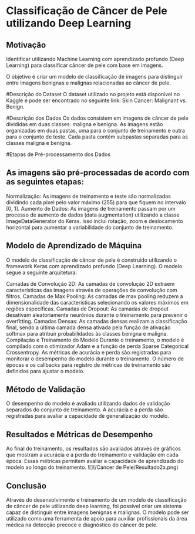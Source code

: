 # Classificação de Câncer de Pele utilizando Deep Learning
## Motivação
Identificar utilizando Machine Learning com aprendizado profundo (Deep Learning) para classificar câncer de pele com base em imagens.

O objetivo é criar um modelo de classificação de imagens para distinguir entre imagens benignas e malignas relacionadas ao câncer de pele.

#Descrição do Dataset
O dataset utilizado no projeto está disponível no Kaggle e pode ser encontrado no seguinte link: Skin Cancer: Malignant vs. Benign.

#Descrição dos Dados
Os dados consistem em imagens de câncer de pele divididas em duas classes: maligna e benigna. As imagens estão organizadas em duas pastas, uma para o conjunto de treinamento e outra para o conjunto de teste. Cada pasta contém subpastas separadas para as classes maligna e benigna.

#Etapas de Pré-processamento dos Dados
## As imagens são pré-processadas de acordo com as seguintes etapas:

Normalização: As imagens de treinamento e teste são normalizadas dividindo cada pixel pelo valor máximo (255) para que fiquem no intervalo [0, 1].
Aumento de Dados: As imagens de treinamento passam por um processo de aumento de dados (data augmentation) utilizando a classe ImageDataGenerator do Keras. Isso inclui rotação, zoom e deslocamento horizontal para aumentar a variabilidade do conjunto de treinamento.

## Modelo de Aprendizado de Máquina
O modelo de classificação de câncer de pele é construído utilizando o framework Keras com aprendizado profundo (Deep Learning). O modelo segue a seguinte arquitetura:

Camadas de Convolução 2D: As camadas de convolução 2D extraem características das imagens através de operações de convolução com filtros.
Camadas de Max Pooling: As camadas de max pooling reduzem a dimensionalidade das características selecionando os valores máximos em regiões específicas.
Camadas de Dropout: As camadas de dropout desativam aleatoriamente neurônios durante o treinamento para prevenir o overfitting.
Camadas Densas: As camadas densas realizam a classificação final, sendo a última camada densa ativada pela função de ativação softmax para atribuir probabilidades às classes benigna e maligna.
Compilação e Treinamento do Modelo
Durante o treinamento, o modelo é compilado com o otimizador Adam e a função de perda Sparse Categorical Crossentropy. As métricas de acurácia e perda são registradas para monitorar o desempenho do modelo durante o treinamento. O número de épocas e os callbacks para registro de métricas de treinamento são definidos para ajustar o modelo.

## Método de Validação
O desempenho do modelo é avaliado utilizando dados de validação separados do conjunto de treinamento. A acurácia e a perda são registradas para avaliar a capacidade de generalização do modelo.

## Resultados e Métricas de Desempenho
Ao final do treinamento, os resultados são avaliados através de gráficos que mostram a acurácia e a perda do treinamento e validação em cada época. Essas métricas permitem avaliar a capacidade de aprendizado do modelo ao longo do treinamento.
![](/Cancer de Pele/Resultado2x.png)

## Conclusão
Através do desenvolvimento e treinamento de um modelo de classificação de câncer de pele utilizando deep learning, foi possível criar um sistema capaz de distinguir entre imagens benignas e malignas. O modelo pode ser utilizado como uma ferramenta de apoio para auxiliar profissionais da área médica na detecção precoce e diagnóstico do câncer de pele.
